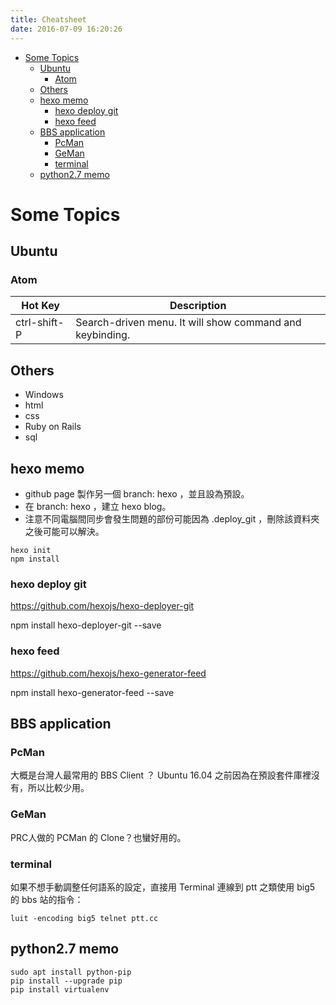 ```yaml
---
title: Cheatsheet
date: 2016-07-09 16:20:26
---
```


<!-- TOC depthFrom:1 depthTo:6 withLinks:1 updateOnSave:1 orderedList:0 -->

- [Some Topics](#some-topics)
	- [Ubuntu](#ubuntu)
		- [Atom](#atom)
	- [Others](#others)
	- [hexo memo](#hexo-memo)
		- [hexo deploy git](#hexo-deploy-git)
		- [hexo feed](#hexo-feed)
	- [BBS application](#bbs-application)
		- [PcMan](#pcman)
		- [GeMan](#geman)
		- [terminal](#terminal)
	- [python2.7 memo](#python27-memo)

<!-- /TOC -->

# Some Topics

## Ubuntu
### Atom

Hot Key | Description
--------|-------------
ctrl-shift-P | Search-driven menu. It will show command and keybinding.


## Others
- Windows
- html
- css
- Ruby on Rails
- sql


## hexo memo

- github page 製作另一個 branch: hexo ，並且設為預設。
- 在 branch: hexo ，建立 hexo blog。
- 注意不同電腦間同步會發生問題的部份可能因為 .deploy_git ，刪除該資料夾之後可能可以解決。

```
hexo init
npm install
```

### hexo deploy git

https://github.com/hexojs/hexo-deployer-git

npm install hexo-deployer-git --save

### hexo feed

https://github.com/hexojs/hexo-generator-feed

npm install hexo-generator-feed --save


## BBS application

### PcMan
大概是台灣人最常用的 BBS Client ？ Ubuntu 16.04 之前因為在預設套件庫裡沒有，所以比較少用。

### GeMan
PRC人做的 PCMan 的 Clone？也蠻好用的。

### terminal
如果不想手動調整任何語系的設定，直接用 Terminal 連線到 ptt 之類使用 big5 的 bbs 站的指令：
```
luit -encoding big5 telnet ptt.cc
```

## python2.7 memo
```
sudo apt install python-pip
pip install --upgrade pip
pip install virtualenv
```
